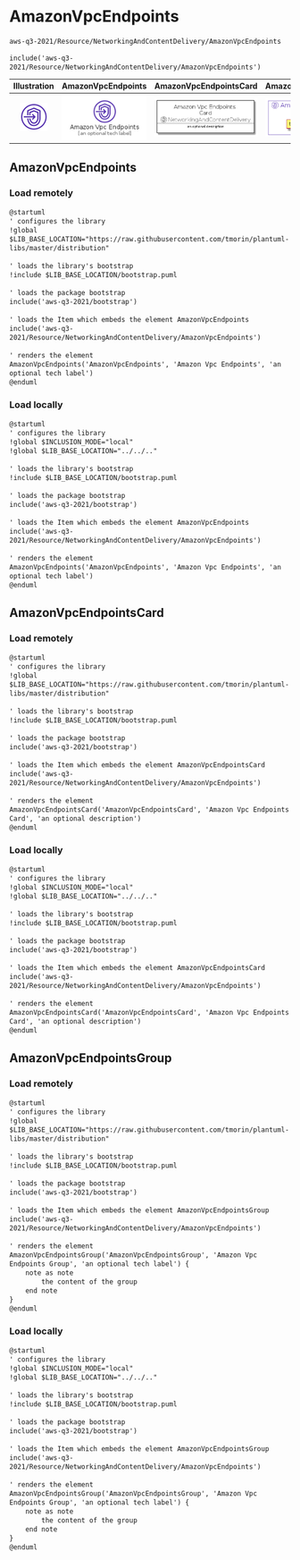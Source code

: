 # AmazonVpcEndpoints


```text
aws-q3-2021/Resource/NetworkingAndContentDelivery/AmazonVpcEndpoints
```

```text
include('aws-q3-2021/Resource/NetworkingAndContentDelivery/AmazonVpcEndpoints')
```



| Illustration | AmazonVpcEndpoints | AmazonVpcEndpointsCard | AmazonVpcEndpointsGroup |
| :---: | :---: | :---: | :---: |
| ![illustration for Illustration](../../../aws-q3-2021/Resource/NetworkingAndContentDelivery/AmazonVpcEndpoints.png) | ![illustration for AmazonVpcEndpoints](../../../aws-q3-2021/Resource/NetworkingAndContentDelivery/AmazonVpcEndpoints.Local.png) | ![illustration for AmazonVpcEndpointsCard](../../../aws-q3-2021/Resource/NetworkingAndContentDelivery/AmazonVpcEndpointsCard.Local.png) | ![illustration for AmazonVpcEndpointsGroup](../../../aws-q3-2021/Resource/NetworkingAndContentDelivery/AmazonVpcEndpointsGroup.Local.png) |




## AmazonVpcEndpoints

### Load remotely
```plantuml
@startuml
' configures the library
!global $LIB_BASE_LOCATION="https://raw.githubusercontent.com/tmorin/plantuml-libs/master/distribution"

' loads the library's bootstrap
!include $LIB_BASE_LOCATION/bootstrap.puml

' loads the package bootstrap
include('aws-q3-2021/bootstrap')

' loads the Item which embeds the element AmazonVpcEndpoints
include('aws-q3-2021/Resource/NetworkingAndContentDelivery/AmazonVpcEndpoints')

' renders the element
AmazonVpcEndpoints('AmazonVpcEndpoints', 'Amazon Vpc Endpoints', 'an optional tech label')
@enduml
```

### Load locally
```plantuml
@startuml
' configures the library
!global $INCLUSION_MODE="local"
!global $LIB_BASE_LOCATION="../../.."

' loads the library's bootstrap
!include $LIB_BASE_LOCATION/bootstrap.puml

' loads the package bootstrap
include('aws-q3-2021/bootstrap')

' loads the Item which embeds the element AmazonVpcEndpoints
include('aws-q3-2021/Resource/NetworkingAndContentDelivery/AmazonVpcEndpoints')

' renders the element
AmazonVpcEndpoints('AmazonVpcEndpoints', 'Amazon Vpc Endpoints', 'an optional tech label')
@enduml
```

## AmazonVpcEndpointsCard

### Load remotely
```plantuml
@startuml
' configures the library
!global $LIB_BASE_LOCATION="https://raw.githubusercontent.com/tmorin/plantuml-libs/master/distribution"

' loads the library's bootstrap
!include $LIB_BASE_LOCATION/bootstrap.puml

' loads the package bootstrap
include('aws-q3-2021/bootstrap')

' loads the Item which embeds the element AmazonVpcEndpointsCard
include('aws-q3-2021/Resource/NetworkingAndContentDelivery/AmazonVpcEndpoints')

' renders the element
AmazonVpcEndpointsCard('AmazonVpcEndpointsCard', 'Amazon Vpc Endpoints Card', 'an optional description')
@enduml
```

### Load locally
```plantuml
@startuml
' configures the library
!global $INCLUSION_MODE="local"
!global $LIB_BASE_LOCATION="../../.."

' loads the library's bootstrap
!include $LIB_BASE_LOCATION/bootstrap.puml

' loads the package bootstrap
include('aws-q3-2021/bootstrap')

' loads the Item which embeds the element AmazonVpcEndpointsCard
include('aws-q3-2021/Resource/NetworkingAndContentDelivery/AmazonVpcEndpoints')

' renders the element
AmazonVpcEndpointsCard('AmazonVpcEndpointsCard', 'Amazon Vpc Endpoints Card', 'an optional description')
@enduml
```

## AmazonVpcEndpointsGroup

### Load remotely
```plantuml
@startuml
' configures the library
!global $LIB_BASE_LOCATION="https://raw.githubusercontent.com/tmorin/plantuml-libs/master/distribution"

' loads the library's bootstrap
!include $LIB_BASE_LOCATION/bootstrap.puml

' loads the package bootstrap
include('aws-q3-2021/bootstrap')

' loads the Item which embeds the element AmazonVpcEndpointsGroup
include('aws-q3-2021/Resource/NetworkingAndContentDelivery/AmazonVpcEndpoints')

' renders the element
AmazonVpcEndpointsGroup('AmazonVpcEndpointsGroup', 'Amazon Vpc Endpoints Group', 'an optional tech label') {
    note as note
        the content of the group
    end note
}
@enduml
```

### Load locally
```plantuml
@startuml
' configures the library
!global $INCLUSION_MODE="local"
!global $LIB_BASE_LOCATION="../../.."

' loads the library's bootstrap
!include $LIB_BASE_LOCATION/bootstrap.puml

' loads the package bootstrap
include('aws-q3-2021/bootstrap')

' loads the Item which embeds the element AmazonVpcEndpointsGroup
include('aws-q3-2021/Resource/NetworkingAndContentDelivery/AmazonVpcEndpoints')

' renders the element
AmazonVpcEndpointsGroup('AmazonVpcEndpointsGroup', 'Amazon Vpc Endpoints Group', 'an optional tech label') {
    note as note
        the content of the group
    end note
}
@enduml
```

